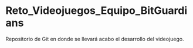 # Reto_Videojuegos_Equipo_BitGuardians
Repositorio de Git en donde se llevará acabo el desarrollo del videojuego.
